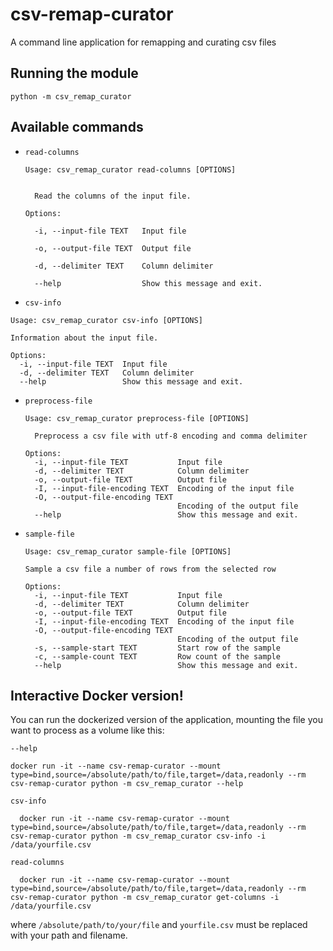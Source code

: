 # csv-remap-curator
A command line application for remapping and curating csv files

## Running the module

```
python -m csv_remap_curator
```

## Available commands
- `read-columns`

  ```
  Usage: csv_remap_curator read-columns [OPTIONS]

  
    Read the columns of the input file.
  
  Options:
  
    -i, --input-file TEXT   Input file
  
    -o, --output-file TEXT  Output file
  
    -d, --delimiter TEXT    Column delimiter
  
    --help                  Show this message and exit.
  ```

- `csv-info`
```
Usage: csv_remap_curator csv-info [OPTIONS]

Information about the input file.

Options:
  -i, --input-file TEXT  Input file
  -d, --delimiter TEXT   Column delimiter
  --help                 Show this message and exit.
```

- `preprocess-file`

  ```
  Usage: csv_remap_curator preprocess-file [OPTIONS]

    Preprocess a csv file with utf-8 encoding and comma delimiter

  Options:
    -i, --input-file TEXT           Input file
    -d, --delimiter TEXT            Column delimiter
    -o, --output-file TEXT          Output file
    -I, --input-file-encoding TEXT  Encoding of the input file
    -O, --output-file-encoding TEXT
                                    Encoding of the output file
    --help                          Show this message and exit.
  ```
- `sample-file`
  ```
  Usage: csv_remap_curator sample-file [OPTIONS]

  Sample a csv file a number of rows from the selected row

  Options:
    -i, --input-file TEXT           Input file
    -d, --delimiter TEXT            Column delimiter
    -o, --output-file TEXT          Output file
    -I, --input-file-encoding TEXT  Encoding of the input file
    -O, --output-file-encoding TEXT
                                    Encoding of the output file
    -s, --sample-start TEXT         Start row of the sample
    -c, --sample-count TEXT         Row count of the sample
    --help                          Show this message and exit.
  ```

## Interactive Docker version!

You can run the dockerized version of the application, mounting the file you want to process as a volume like this:

`--help`

```
docker run -it --name csv-remap-curator --mount type=bind,source=/absolute/path/to/file,target=/data,readonly --rm csv-remap-curator python -m csv_remap_curator --help
```

`csv-info`

```
  docker run -it --name csv-remap-curator --mount type=bind,source=/absolute/path/to/file,target=/data,readonly --rm csv-remap-curator python -m csv_remap_curator csv-info -i /data/yourfile.csv
```

`read-columns`

```
  docker run -it --name csv-remap-curator --mount type=bind,source=/absolute/path/to/file,target=/data,readonly --rm csv-remap-curator python -m csv_remap_curator get-columns -i /data/yourfile.csv
  ``` 

  where `/absolute/path/to/your/file` and `yourfile.csv` must be replaced with your path and filename.

